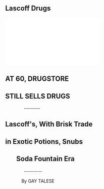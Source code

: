 Lascoff Drugs
--- 
![Image of NY Times Article](../images/110085146.pdf)

**AT 60, DRUGSTORE**
---
**STILL SELLS DRUGS**
--- 
&nbsp;&nbsp;&nbsp;&nbsp;&nbsp;&nbsp;&nbsp;&nbsp;&nbsp;&nbsp;&nbsp;&nbsp;&nbsp;&nbsp; --------

Lascoff's, With Brisk Trade
---
in Exotic Potions, Snubs
---
&nbsp;&nbsp;&nbsp;&nbsp;&nbsp;&nbsp; Soda Fountain Era
---
&nbsp;&nbsp;&nbsp;&nbsp;&nbsp;&nbsp;&nbsp;&nbsp;&nbsp;&nbsp;&nbsp;&nbsp;&nbsp;&nbsp; ---------

&nbsp;&nbsp;&nbsp;&nbsp;&nbsp;&nbsp;&nbsp;&nbsp;&nbsp;&nbsp;&nbsp;&nbsp; By GAY TALESE
